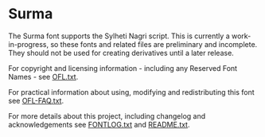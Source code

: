 # Surma

The Surma font supports the Sylheti Nagri script. This is currently a work-in-progress, so these fonts and related files are preliminary and incomplete. They should not be used for creating derivatives until a later release.

For copyright and licensing information - including any Reserved Font Names - see [OFL.txt](OFL.txt).

For practical information about using, modifying and redistributing this font see [OFL-FAQ.txt](OFL-FAQ.txt).

For more details about this project, including changelog and acknowledgements see [FONTLOG.txt](FONTLOG.txt) and [README.txt](README.txt).
